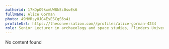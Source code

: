 ```yaml
---
authorid: 17kDpO9kxmUW8kSc0swEs6
fullName: Alice Gorman
photo: 49MVRsyUJG4EsESCgS6s4i
profileUrl: https://theconversation.com//profiles/alice-gorman-4234
role: Senior Lecturer in archaeology and space studies, Flinders University
---
```

No content found